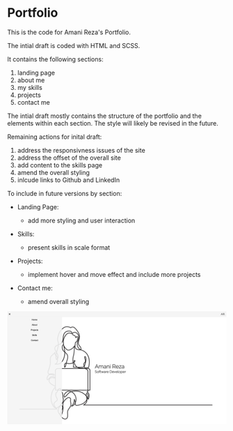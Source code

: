 # Portfolio

This is the code for Amani Reza's Portfolio.

The intial draft is coded with HTML and SCSS.

It contains the following sections:

1.  landing page
2.  about me
3.  my skills
4.  projects
5.  contact me

The intial draft mostly contains the structure of the portfolio and the elements within each section. The style will likely be revised in the future.

Remaining actions for inital draft:

1.  address the responsivness issues of the site
2.  address the offset of the overall site
3.  add content to the skills page
4.  amend the overall styling
5.  inlcude links to Github and LinkedIn

To include in future versions by section:

-   Landing Page:

    -   add more styling and user interaction

-   Skills:

    -   present skills in scale format

-   Projects:

    -   implement hover and move effect and include more projects

-   Contact me:
    -   amend overall styling

![alt text](./screenshot_portfolio.png)
